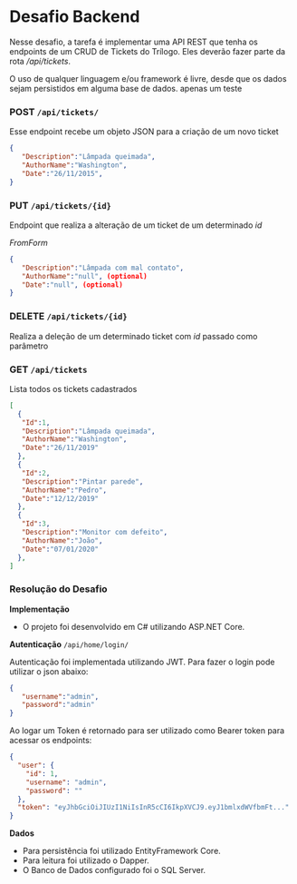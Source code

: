 # Desafio Backend  #

Nesse desafio, a tarefa é implementar uma API REST que tenha os endpoints de um CRUD de Tickets do Trílogo. Eles deverão fazer parte da rota  _/api/tickets_.

O uso de qualquer linguagem e/ou framework é livre, desde que os dados sejam persistidos em alguma base de dados.
apenas um teste 

### POST `/api/tickets/`
Esse endpoint recebe um objeto JSON para a criação de um novo ticket

``` json
{ 
   "Description":"Lâmpada queimada",
   "AuthorName":"Washington",
   "Date":"26/11/2015",
}
```

### PUT `/api/tickets/{id}`
Endpoint que realiza a alteração de um ticket de um determinado _id_

_FromForm_
```json
{
   "Description":"Lâmpada com mal contato",
   "AuthorName":"null", (optional)
   "Date":"null", (optional)
}
```

### DELETE `/api/tickets/{id}`
Realiza a deleção de um determinado ticket com _id_ passado como parâmetro

### GET `/api/tickets`
Lista todos os tickets cadastrados

```json
[
  {
   "Id":1,
   "Description":"Lâmpada queimada",
   "AuthorName":"Washington",
   "Date":"26/11/2019"
  },
  {
   "Id":2,
   "Description":"Pintar parede",
   "AuthorName":"Pedro",
   "Date":"12/12/2019"
  },
  {
   "Id":3,
   "Description":"Monitor com defeito",
   "AuthorName":"João",
   "Date":"07/01/2020"
  },
]
```

### Resolução do Desafio 

**Implementação**

* O projeto foi desenvolvido em C# utilizando ASP.NET Core.

**Autenticação** `/api/home/login/`

Autenticação foi implementada utilizando JWT. Para fazer o login pode utilizar o json abaixo:

```json
{
   "username":"admin",
   "password":"admin"
}
``` 

Ao logar um Token é retornado para ser utilizado como Bearer token para acessar os endpoints:
```json
{
  "user": {
    "id": 1,
    "username": "admin",
    "password": ""
  },
  "token": "eyJhbGciOiJIUzI1NiIsInR5cCI6IkpXVCJ9.eyJ1bmlxdWVfbmFt..."
}
```

**Dados**

* Para persistência foi utilizado EntityFramework Core.
* Para leitura foi utilizado o Dapper.
* O Banco de Dados configurado foi o SQL Server.
